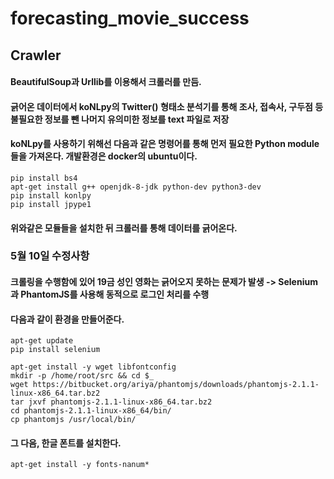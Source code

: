 # forecasting_movie_success

## Crawler

#### BeautifulSoup과 Urllib를 이용해서 크롤러를 만듬.
#### 긁어온 데이터에서 koNLpy의 Twitter() 형태소 분석기를 통해 조사, 접속사, 구두점 등 불필요한 정보를 뺀 나머지 유의미한 정보를 text 파일로 저장
#### koNLpy를 사용하기 위해선 다음과 같은 명령어를 통해 먼저 필요한 Python module들을 가져온다. 개발환경은 docker의 ubuntu이다.

    pip install bs4
    apt-get install g++ openjdk-8-jdk python-dev python3-dev
    pip install konlpy
    pip install jpype1

#### 위와같은 모듈들을 설치한 뒤 크롤러를 통해 데이터를 긁어온다.

### 5월 10일 수정사항

#### 크롤링을 수행함에 있어 19금 성인 영화는 긁어오지 못하는 문제가 발생 -> Selenium과 PhantomJS를 사용해 동적으로 로그인 처리를 수행
#### 다음과 같이 환경을 만들어준다.

    apt-get update
    pip install selenium

    apt-get install -y wget libfontconfig
    mkdir -p /home/root/src && cd $_
    wget https://bitbucket.org/ariya/phantomjs/downloads/phantomjs-2.1.1-linux-x86_64.tar.bz2
    tar jxvf phantomjs-2.1.1-linux-x86_64.tar.bz2
    cd phantomjs-2.1.1-linux-x86_64/bin/
    cp phantomjs /usr/local/bin/

#### 그 다음, 한글 폰트를 설치한다.
    apt-get install -y fonts-nanum*
